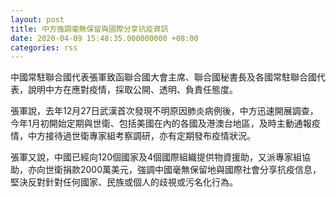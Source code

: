 ```yaml
---
layout: post
title: 中方強調毫無保留與國際分享抗疫資訊
date: 2020-04-09 15:48:35.000000000 +08:00
categories: rss
---
```


中國常駐聯合國代表張軍致函聯合國大會主席、聯合國秘書長及各國常駐聯合國代表，說明中方在應對疫情，採取公開、透明、負責任態度。

張軍說，去年12月27日武漢首次發現不明原因肺炎病例後，中方迅速開展調查，今年1月初開始定期與世衛、包括美國在內的各國及港澳台地區，及時主動通報疫情，中方接待過世衛專家組考察調研，亦有定期發布疫情狀況。

張軍又說，中國已經向120個國家及4個國際組織提供物資援助，又派專家組協助，亦向世衛捐款2000萬美元，強調中國毫無保留地與國際社會分享抗疫信息，堅決反對針對任何國家、民族或個人的歧視或污名化行為。
